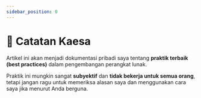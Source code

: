 ```yaml
---
sidebar_position: 0
---
```


# 📔 Catatan Kaesa

Artikel ini akan menjadi dokumentasi pribadi saya tentang **praktik terbaik (best practices)** dalam pengembangan perangkat lunak.

Praktik ini mungkin sangat **subyektif** dan **tidak bekerja untuk semua orang**, tetapi jangan ragu untuk memeriksa alasan saya dan menggunakan cara saya jika menurut Anda berguna.
